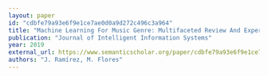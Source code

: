 ```yaml
---
layout: paper
id: "cdbfe79a93e6f9e1ce7ae0d0a9d272c496c3a964"
title: "Machine Learning For Music Genre: Multifaceted Review And Experimentation With Audioset"
publication: "Journal of Intelligent Information Systems"
year: 2019
external_url: https://www.semanticscholar.org/paper/cdbfe79a93e6f9e1ce7ae0d0a9d272c496c3a964
authors: "J. Ramírez, M. Flores"
---
```


